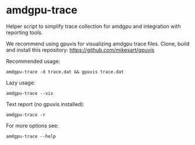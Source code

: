 # amdgpu-trace

Helper script to simplify trace collection for amdgpu and integration with
reporting tools.

We recommend using gpuvis for visualizing amdgpu trace files. Clone, build and
install this repository:
https://github.com/mikesart/gpuvis

Recommended usage:
```
amdgpu-trace -d trace.dat && gpuvis trace.dat
```

Lazy usage:
```
amdgpu-trace --vis
```

Text report (no gpuvis installed):
```
amdgpu-trace -r
```

For more options see:
```
amdgpu-trace --help
```
